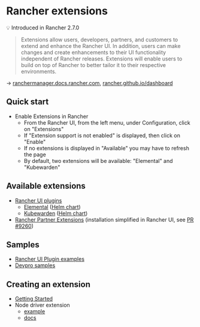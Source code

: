 # Rancher extensions

💡 Introduced in Rancher 2.7.0

> Extensions allow users, developers, partners, and customers to extend and enhance the Rancher UI. In addition, users can make changes and create enhancements to their UI functionality independent of Rancher releases. Extensions will enable users to build on top of Rancher to better tailor it to their respective environments.

→ [ranchermanager.docs.rancher.com](https://ranchermanager.docs.rancher.com/integrations-in-rancher/rancher-extensions), [rancher.github.io/dashboard](https://rancher.github.io/dashboard/extensions/home)

## Quick start

* Enable Extensions in Rancher
  * From the Rancher UI, from the left menu, under Configuration, click on "Extensions"
  * If "Extension support is not enabled" is displayed, then click on "Enable"
  * If no extensions is displayed in "Available" you may have to refresh the page
  * By default, two extensions will be available: "Elemental" and "Kubewarden"

## Available extensions

* [Rancher UI plugins](https://github.com/rancher/ui-plugin-charts)
  * [Elemental](https://github.com/rancher/elemental-ui) ([Helm chart](https://github.com/rancher/elemental-ui/tree/main/charts/elemental))
  * [Kubewarden](https://github.com/kubewarden/ui) ([Helm chart](https://github.com/kubewarden/ui/tree/main/charts/kubewarden))
* [Rancher Partner Extensions](https://github.com/rancher/partner-extensions) (installation simplified in Rancher UI, see [PR #9260](https://github.com/rancher/dashboard/pull/9260))

## Samples

* [Rancher UI Plugin examples](https://github.com/rancher/ui-plugin-examples)
* [Devpro samples](https://github.com/devpro/rancher-extensions-samples)

## Creating an extension

* [Getting Started](https://rancher.github.io/dashboard/extensions/extensions-getting-started)
* Node driver extension
  * [example](https://github.com/rancher/ui-plugin-examples/tree/main/pkg/node-driver)
  * [docs](https://rancher.github.io/dashboard/extensions/usecases/node-driver/machine-config)
